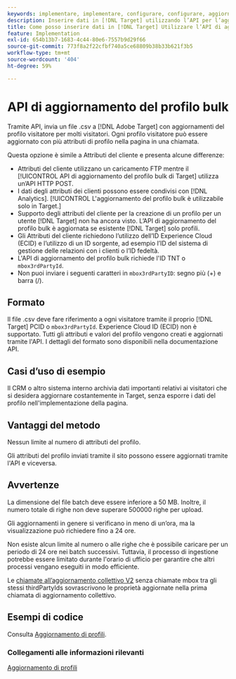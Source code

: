 ```yaml
---
keywords: implementare, implementare, configurare, configurare, aggiornare il profilo in blocco
description: Inserire dati in [!DNL Target] utilizzando l’API per l’aggiornamento collettivo dei profili.
title: Come posso inserire dati in [!DNL Target] Utilizzare l’API di aggiornamento del profilo bulk?
feature: Implementation
exl-id: 654b13b7-1683-4c44-80e6-7557b9d29f66
source-git-commit: 773f8a2f22cfbf740a5ce68809b38b33b621f3b5
workflow-type: tm+mt
source-wordcount: '404'
ht-degree: 59%

---
```


# API di aggiornamento del profilo bulk

Tramite API, invia un file .csv a [!DNL Adobe Target] con aggiornamenti del profilo visitatore per molti visitatori. Ogni profilo visitatore può essere aggiornato con più attributi di profilo nella pagina in una chiamata.

Questa opzione è simile a Attributi del cliente e presenta alcune differenze:

* Attributi del cliente utilizzano un caricamento FTP mentre il [!UICONTROL API di aggiornamento del profilo bulk di Target] utilizza un’API HTTP POST.
* I dati degli attributi dei clienti possono essere condivisi con [!DNL Analytics]. [!UICONTROL L&#39;aggiornamento del profilo bulk è utilizzabile solo in Target.]
* Supporto degli attributi del cliente per la creazione di un profilo per un utente [!DNL Target] non ha ancora visto. L’API di aggiornamento del profilo bulk è aggiornata se esistente [!DNL Target] solo profili.
* Gli Attributi del cliente richiedono l’utilizzo dell’ID Experience Cloud (ECID) e l’utilizzo di un ID sorgente, ad esempio l’ID del sistema di gestione delle relazioni con i clienti o l’ID fedeltà.
* L&#39;API di aggiornamento del profilo bulk richiede l&#39;ID TNT o `mbox3rdPartyId`.
* Non puoi inviare i seguenti caratteri in `mbox3rdPartyID`: segno più (+) e barra (/).

## Formato

Il file .csv deve fare riferimento a ogni visitatore tramite il proprio [!DNL Target] PCID o `mbox3rdPartyId`. Experience Cloud ID (ECID) non è supportato. Tutti gli attributi e valori del profilo vengono creati e aggiornati tramite l&#39;API. I dettagli del formato sono disponibili nella documentazione API.

## Casi d’uso di esempio

Il CRM o altro sistema interno archivia dati importanti relativi ai visitatori che si desidera aggiornare costantemente in Target, senza esporre i dati del profilo nell&#39;implementazione della pagina.

## Vantaggi del metodo

Nessun limite al numero di attributi del profilo.

Gli attributi del profilo inviati tramite il sito possono essere aggiornati tramite l&#39;API e viceversa.

## Avvertenze

La dimensione del file batch deve essere inferiore a 50 MB. Inoltre, il numero totale di righe non deve superare 500000 righe per upload.

Gli aggiornamenti in genere si verificano in meno di un’ora, ma la visualizzazione può richiedere fino a 24 ore.

Non esiste alcun limite al numero o alle righe che è possibile caricare per un periodo di 24 ore nei batch successivi. Tuttavia, il processo di ingestione potrebbe essere limitato durante l&#39;orario di ufficio per garantire che altri processi vengano eseguiti in modo efficiente.

Le [chiamate all’aggiornamento collettivo V2](https://developers.adobetarget.com/api/#updating-profiles) senza chiamate mbox tra gli stessi thirdPartyIds sovrascrivono le proprietà aggiornate nella prima chiamata di aggiornamento collettivo.

## Esempi di codice

Consulta [Aggiornamento di profili](https://developers.adobetarget.com/api/#updating-profiles).

### Collegamenti alle informazioni rilevanti

[Aggiornamento di profili](https://developers.adobetarget.com/api/#updating-profiles)

